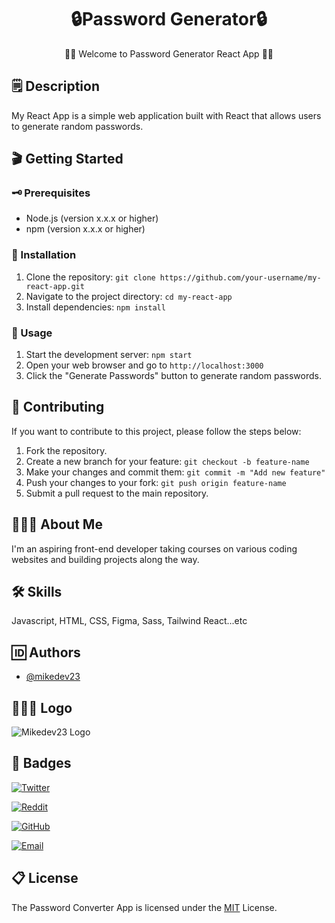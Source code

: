 <h1 align="center" id="title">🔒Password Generator🔒</h1>

<p align="center" id="description">👋🏾 Welcome to Password Generator React App 👋🏾</p>

## 🗒️ Description

My React App is a simple web application built with React that allows users to generate random passwords.

## 🎬 Getting Started

### 🗝️ Prerequisites

- Node.js (version x.x.x or higher)
- npm (version x.x.x or higher)

### 🔌 Installation

1. Clone the repository: `git clone https://github.com/your-username/my-react-app.git`
2. Navigate to the project directory: `cd my-react-app`
3. Install dependencies: `npm install`

### 📑 Usage

1. Start the development server: `npm start`
2. Open your web browser and go to `http://localhost:3000`
3. Click the "Generate Passwords" button to generate random passwords.

## 📝 Contributing

If you want to contribute to this project, please follow the steps below:

1. Fork the repository.
2. Create a new branch for your feature: `git checkout -b feature-name`
3. Make your changes and commit them: `git commit -m "Add new feature"`
4. Push your changes to your fork: `git push origin feature-name`
5. Submit a pull request to the main repository.

## 🙋🏾‍♂️ About Me

I'm an aspiring front-end developer taking courses on various coding websites and building projects along the way.

## 🛠️ Skills

Javascript, HTML, CSS, Figma, Sass, Tailwind React...etc

## 🆔 Authors

- [@mikedev23](https://github.com/mikedev23)

## 👨🏾‍💻 Logo

![Mikedev23 Logo](https://i.redd.it/cg8wj05fmzdb1.jpg)

## 🪪 Badges

[![Twitter](https://img.shields.io/badge/Twitter-mikedev23-blue?style=flat&logo=twitter)](https://twitter.com/michaelh1277)

[![Reddit](https://img.shields.io/badge/Reddit-mikedev23-gold?style=flat&logo=reddit)](https://www.reddit.com/user/mikedev23)

[![GitHub](https://img.shields.io/badge/GitHub-mikedev23-black?style=flat&logo=github)](https://github.com/mikedev23)

[![Email](https://img.shields.io/badge/Email-michaelh1277%40gmail.com-red?style=flat&logo=gmail)](mailto:michaelh1277@gmail.com)

## 📋 License

The Password Converter App is licensed under the [MIT](https://choosealicense.com/licenses/mit/) License.
